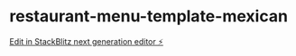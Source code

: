 # restaurant-menu-template-mexican

[Edit in StackBlitz next generation editor ⚡️](https://stackblitz.com/~/github.com/SantiagoSuHe/restaurant-menu-template-mexican)